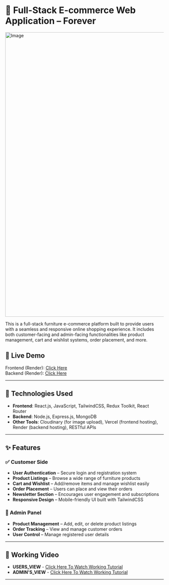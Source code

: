 # 🛒 Full-Stack E-commerce Web Application – Forever

<img width="1920" height="905" alt="Image" src="https://github.com/user-attachments/assets/22d4f704-32a4-40a8-9daa-f679f0960407" />

This is a full-stack furniture e-commerce platform built to provide users with a seamless and responsive online shopping experience. It includes both customer-facing and admin-facing functionalities like product management, cart and wishlist systems, order placement, and more.

## 🚀 Live Demo

Frontend (Render): [Click Here](https://e-commerce-frontend-3qva.onrender.com)  
Backend (Render): [Click Here](https://e-commerce-backend-jgm6.onrender.com)  

---

## 🧰 Technologies Used

- **Frontend**: React.js, JavaScript, TailwindCSS, Redux Toolkit, React Router  
- **Backend**: Node.js, Express.js, MongoDB  
- **Other Tools**: Cloudinary (for image upload), Vercel (frontend hosting), Render (backend hosting), RESTful APIs

---

## ✨ Features

### ✅ Customer Side
- **User Authentication** – Secure login and registration system
- **Product Listings** – Browse a wide range of furniture products
- **Cart and Wishlist** – Add/remove items and manage wishlist easily
- **Order Placement** – Users can place and view their orders
- **Newsletter Section** – Encourages user engagement and subscriptions
- **Responsive Design** – Mobile-friendly UI built with TailwindCSS

### 🔧 Admin Panel
- **Product Management** – Add, edit, or delete product listings
- **Order Tracking** – View and manage customer orders
- **User Control** – Manage registered user details

---

## 📸 Working Video

- **USERS_VIEW** - [Click Here To Watch Working Tutorial](https://drive.google.com/file/d/1-KNPVwIqLkQ6WQObIvxl-ZAoILdqnWMH/view?usp=sharing) 
- **ADMIN'S_VIEW** - [Click Here To Watch Working Tutorial](https://drive.google.com/file/d/1qQ0aP1Wx_UAc9aFXm7LxWBvfcC1UoVqX/view?usp=sharing) 

---


